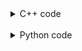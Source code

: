 <details><summary>C++ code</summary>

Runtime: `275 ms`, faster than `25.89%`.<br>
Memory Usage: `26.4 MB`, less than `75.61%`.

![](https://github.com/archishmanghos/code-images/blob/master/Leetcode/732.png)

</details>

<br>

<details><summary>Python code</summary>

Runtime: `4558 ms`, faster than `5.23%`.<br>
Memory Usage: `14.4 MB`, less than `77.23%`.

![](https://github.com/archishmanghos/code-images/blob/master/Leetcode/732-py.png)

</details>